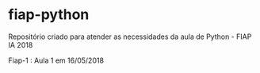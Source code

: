 # fiap-python
Repositório criado para atender as necessidades da aula de Python - FIAP IA 2018

Fiap-1 : Aula 1 em 16/05/2018